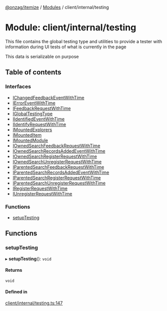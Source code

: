 [@onzag/itemize](../README.md) / [Modules](../modules.md) / client/internal/testing

# Module: client/internal/testing

This file contains the global testing type and utilities
to provide a tester with information during UI tests of what
is currently in the page

This data is serializable on purpose

## Table of contents

### Interfaces

- [IChangedFeedbackEventWithTime](../interfaces/client_internal_testing.IChangedFeedbackEventWithTime.md)
- [IErrorEventWithTime](../interfaces/client_internal_testing.IErrorEventWithTime.md)
- [IFeedbackRequestWithTime](../interfaces/client_internal_testing.IFeedbackRequestWithTime.md)
- [IGlobalTestingType](../interfaces/client_internal_testing.IGlobalTestingType.md)
- [IIdentifiedEventWithTime](../interfaces/client_internal_testing.IIdentifiedEventWithTime.md)
- [IIdentifyRequestWithTime](../interfaces/client_internal_testing.IIdentifyRequestWithTime.md)
- [IMountedExplorers](../interfaces/client_internal_testing.IMountedExplorers.md)
- [IMountedItem](../interfaces/client_internal_testing.IMountedItem.md)
- [IMountedModule](../interfaces/client_internal_testing.IMountedModule.md)
- [IOwnedSearchFeedbackRequestWithTime](../interfaces/client_internal_testing.IOwnedSearchFeedbackRequestWithTime.md)
- [IOwnedSearchRecordsAddedEventWithTime](../interfaces/client_internal_testing.IOwnedSearchRecordsAddedEventWithTime.md)
- [IOwnedSearchRegisterRequestWithTime](../interfaces/client_internal_testing.IOwnedSearchRegisterRequestWithTime.md)
- [IOwnedSearchUnregisterRequestWithTime](../interfaces/client_internal_testing.IOwnedSearchUnregisterRequestWithTime.md)
- [IParentedSearchFeedbackRequestWithTime](../interfaces/client_internal_testing.IParentedSearchFeedbackRequestWithTime.md)
- [IParentedSearchRecordsAddedEventWithTime](../interfaces/client_internal_testing.IParentedSearchRecordsAddedEventWithTime.md)
- [IParentedSearchRegisterRequestWithTime](../interfaces/client_internal_testing.IParentedSearchRegisterRequestWithTime.md)
- [IParentedSearchUnregisterRequestWithTime](../interfaces/client_internal_testing.IParentedSearchUnregisterRequestWithTime.md)
- [IRegisterRequestWithTime](../interfaces/client_internal_testing.IRegisterRequestWithTime.md)
- [IUnregisterRequestWithTime](../interfaces/client_internal_testing.IUnregisterRequestWithTime.md)

### Functions

- [setupTesting](client_internal_testing.md#setuptesting)

## Functions

### setupTesting

▸ **setupTesting**(): `void`

#### Returns

`void`

#### Defined in

[client/internal/testing.ts:147](https://github.com/onzag/itemize/blob/59702dd5/client/internal/testing.ts#L147)
